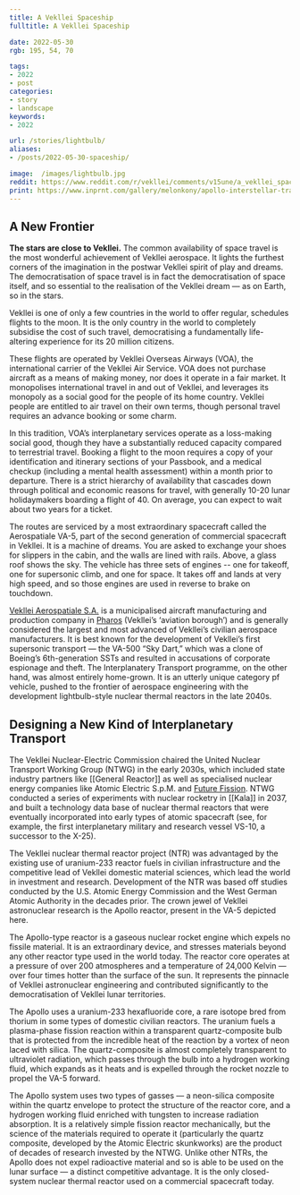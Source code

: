 ```yaml
---
title: A Vekllei Spaceship
fulltitle: A Vekllei Spaceship

date: 2022-05-30
rgb: 195, 54, 70

tags:
- 2022
- post
categories:
- story
- landscape
keywords:
- 2022

url: /stories/lightbulb/
aliases:
- /posts/2022-05-30-spaceship/

image:  /images/lightbulb.jpg
reddit: https://www.reddit.com/r/vekllei/comments/v15une/a_vekllei_spaceship/
print: https://www.inprnt.com/gallery/melonkony/apollo-interstellar-transport/
---
```


## A New Frontier

**The stars are close to Vekllei.** The common availability of space travel is the most wonderful achievement of Vekllei aerospace. It lights the furthest corners of the imagination in the postwar Vekllei spirit of play and dreams. The democratisation of space travel is in fact the democratisation of space itself, and so essential to the realisation of the Vekllei dream — as on Earth, so in the stars.

Vekllei is one of only a few countries in the world to offer regular, schedules flights to the moon. It is the only country in the world to completely subsidise the cost of such travel, democratising a fundamentally life-altering experience for its 20 million citizens.

These flights are operated by Vekllei Overseas Airways (VOA), the international carrier of the Vekllei Air Service. VOA does not purchase aircraft as a means of making money, nor does it operate in a fair market. It monopolises international travel in and out of Vekllei, and leverages its monopoly as a social good for the people of its home country. Vekllei people are entitled to air travel on their own terms, though personal travel requires an advance booking or some charm.

In this tradition, VOA’s interplanetary services operate as a loss-making social good, though they have a substantially reduced capacity compared to terrestrial travel. Booking a flight to the moon requires a copy of your identification and itinerary sections of your Passbook, and a medical checkup (including a mental health assessment) within a month prior to departure. There is a strict hierarchy of availability that cascades down through political and economic reasons for travel, with generally 10-20 lunar holidaymakers boarding a flight of 40. On average, you can expect to wait about two years for a ticket.

The routes are serviced by a most extraordinary spacecraft called the Aerospatiale VA-5, part of the second generation of commercial spacecraft in Vekllei. It is a machine of dreams. You are asked to exchange your shoes for slippers in the cabin, and the walls are lined with rails. Above, a glass roof shows the sky. The vehicle has three sets of engines -- one for takeoff, one for supersonic climb, and one for space. It takes off and lands at very high speed, and so those engines are used in reverse to brake on touchdown.

[Vekllei Aerospatiale S.A.](/factbook/landscape/boroughs/pharos/#vekllei-aerospatiale-sa) is a municipalised aircraft manufacturing and production company in [Pharos](/factbook/landscape/boroughs/pharos/) (Vekllei’s ‘aviation borough’) and is generally considered the largest and most advanced of Vekllei’s civilian aerospace manufacturers. It is best known for the development of Vekllei’s first supersonic transport — the VA-500 “Sky Dart,” which was a clone of Boeing’s 6th-generation SSTs and resulted in accusations of corporate espionage and theft. The Interplanatery Transport programme, on the other hand, was almost entirely home-grown. It is an utterly unique category pf vehicle, pushed to the frontier of aerospace engineering with the development lightbulb-style nuclear thermal reactors in the late 2040s.

## Designing a New Kind of Interplanetary Transport

The Vekllei Nuclear-Electric Commission chaired the United Nuclear Transport Working Group (NTWG) in the early 2030s, which included state industry partners like [[General Reactor]] as well as specialised nuclear energy companies like Atomic Electric S.p.M. and [Future Fission](/factbook/landscape/boroughs/pharos/#future-fission-sqm). NTWG conducted a series of experiments with nuclear rocketry in [[Kala]] in 2037, and built a technology data base of nuclear thermal reactors that were eventually incorporated into early types of atomic spacecraft (see, for example, the first interplanetary military and research vessel VS-10, a successor to the X-25).

The Vekllei nuclear thermal reactor project (NTR) was advantaged by the existing use of uranium-233 reactor fuels in civilian infrastructure and the competitive lead of Vekllei domestic material sciences, which lead the world in investment and research. Development of the NTR was based off studies conducted by the U.S. Atomic Energy Commission and the West German Atomic Authority in the decades prior. The crown jewel of Vekllei astronuclear research is the Apollo reactor, present in the VA-5 depicted here.

The Apollo-type reactor is a gaseous nuclear rocket engine which expels no fissile material. It is an extraordinary device, and stresses materials beyond any other reactor type used in the world today. The reactor core operates at a pressure of over 200 atmospheres and a temperature of 24,000 Kelvin — over four times hotter than the surface of the sun. It represents the pinnacle of Vekllei astronuclear engineering and contributed significantly to the democratisation of Vekllei lunar territories.

The Apollo uses a uranium-233 hexafluoride core, a rare isotope bred from thorium in some types of domestic civilian reactors. The uranium fuels a plasma-phase fission reaction within a transparent quartz-composite bulb that is protected from the incredible heat of the reaction by a vortex of neon laced with silica. The quartz-composite is almost completely transparent to ultraviolet radiation, which passes through the bulb into a hydrogen working fluid, which expands as it heats and is expelled through the rocket nozzle to propel the VA-5 forward.

The Apollo system uses two types of gasses — a neon-silica composite within the quartz envelope to protect the structure of the reactor core, and a hydrogen working fluid enriched with tungsten to increase radiation absorption. It is a relatively simple fission reactor mechanically, but the science of the materials required to operate it (particularly the quartz composite, developed by the Atomic Electric skunkworks) are the product of decades of research invested by the NTWG. Unlike other NTRs, the Apollo does not expel radioactive material and so is able to be used on the lunar surface — a distinct competitive advantage. It is the only closed-system nuclear thermal reactor used on a commercial spacecraft today.
